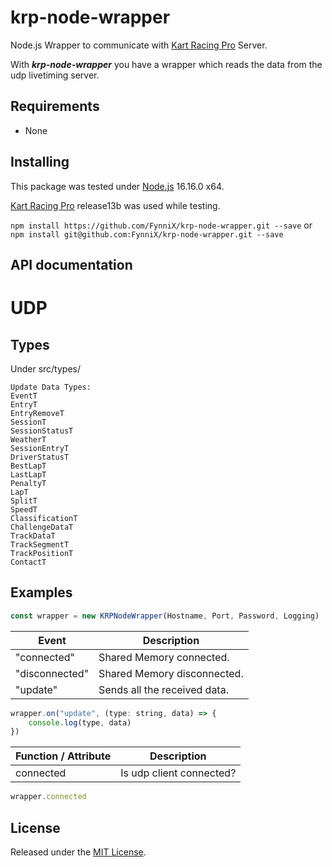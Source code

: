 # krp-node-wrapper

Node.js Wrapper to communicate with [Kart Racing Pro](https://www.kartracing-pro.com/) Server.

With ***krp-node-wrapper*** you have a wrapper which reads the data from the udp livetiming server.

## Requirements

- None

## Installing

This package was tested under [Node.js](https://nodejs.org/) 16.16.0 x64.

[Kart Racing Pro](https://www.kartracing-pro.com/) release13b was used while testing.

`npm install https://github.com/FynniX/krp-node-wrapper.git --save`
or
`npm install git@github.com:FynniX/krp-node-wrapper.git --save`

## API documentation

# UDP

## Types

Under src/types/

```
Update Data Types:
EventT
EntryT
EntryRemoveT
SessionT
SessionStatusT
WeatherT
SessionEntryT
DriverStatusT
BestLapT
LastLapT
PenaltyT
LapT
SplitT
SpeedT
ClassificationT
ChallengeDataT
TrackDataT
TrackSegmentT
TrackPositionT
ContactT
```

## Examples

```js
const wrapper = new KRPNodeWrapper(Hostname, Port, Password, Logging)
```

| Event            | Description                  |
|------------------|------------------------------|
| "connected"      | Shared Memory connected.     |
| "disconnected"   | Shared Memory disconnected.  |
| "update"         | Sends all the received data. |

```js
wrapper.on("update", (type: string, data) => {
    console.log(type, data)
})
```

| Function / Attribute | Description                        |
|----------------------|------------------------------------|
| connected            | Is udp client connected?           |

```js
wrapper.connected
```

## License

Released under the [MIT License](https://github.com/FynniX/krp-node-wrapper/blob/main/LICENSE).
